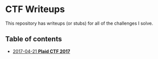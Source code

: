 # CTF Writeups

This repository has writeups (or stubs) for all of the challenges I solve.

## Table of contents

* [2017-04-21 **Plaid CTF 2017**](PlaidCTF-2017)
